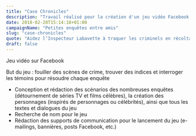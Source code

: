 ```yaml
---
title: "Case Chronicles"
description: "Travail réalisé pour la création d'un jeu vidéo Facebook intitulé « Case Chronicles »"
date: 2018-02-28T15:14:18+01:00
campaignName: "Petites enquêtes entre amis"
slug: "case-chronicles"
quote: "Aidez l’Inspecteur Labavette à traquer les criminels en récoltant des preuves en série !"
draft: false
---
```


Jeu vidéo sur Facebook

But du jeu : fouiller des scènes de crime, trouver des indices et interroger les témoins pour résoudre chaque enquête

- Conception et rédaction des scénarios des nombreuses enquêtes (détournement de séries TV et films célèbres), la création des personnages (inspirés de personnages ou célébrités), ainsi que tous les textes et dialogues du jeu
- Recherche de nom pour le jeu
- Rédaction des supports de communication pour le lancement du jeu (e-mailings, bannières, posts Facebook, etc.)
